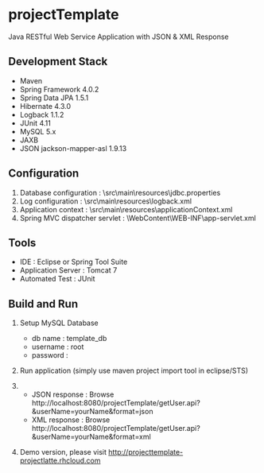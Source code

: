# projectTemplate #
Java RESTful Web Service Application with JSON & XML Response 

## Development Stack ##
* Maven
* Spring Framework 4.0.2
* Spring Data JPA 1.5.1
* Hibernate 4.3.0
* Logback 1.1.2
* JUnit 4.11
* MySQL 5.x
* JAXB
* JSON jackson-mapper-asl 1.9.13

## Configuration ##
1. Database configuration : \src\main\resources\jdbc.properties
2. Log configuration : \src\main\resources\logback.xml
3. Application context : \src\main\resources\applicationContext.xml
4. Spring MVC dispatcher servlet : \WebContent\WEB-INF\app-servlet.xml

## Tools ##
* IDE : Eclipse or Spring Tool Suite
* Application Server : Tomcat 7
* Automated Test : JUnit

## Build and Run ##
1. Setup MySQL Database

    * db name :  template_db
    * username : root 
    * password : 

2. Run application (simply use maven project import tool in eclipse/STS)
3. 
	* JSON response : Browse http://localhost:8080/projectTemplate/getUser.api?&userName=yourName&format=json
	* XML response : Browse http://localhost:8080/projectTemplate/getUser.api?&userName=yourName&format=xml
	
4. Demo version, please visit http://projecttemplate-projectlatte.rhcloud.com